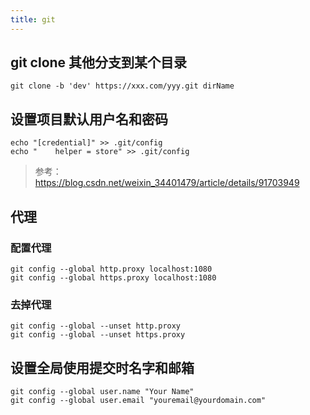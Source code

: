 ```yaml
---
title: git
---
```


## git clone 其他分支到某个目录

```shell
git clone -b 'dev' https://xxx.com/yyy.git dirName
```

## 设置项目默认用户名和密码

```shell
echo "[credential]" >> .git/config
echo "    helper = store" >> .git/config
```

> 参考：https://blog.csdn.net/weixin_34401479/article/details/91703949

## 代理

### 配置代理

```shell
git config --global http.proxy localhost:1080
git config --global https.proxy localhost:1080
```

### 去掉代理

```shell
git config --global --unset http.proxy
git config --global --unset https.proxy
```

## 设置全局使用提交时名字和邮箱

```shell
git config --global user.name "Your Name"
git config --global user.email "youremail@yourdomain.com"
```
